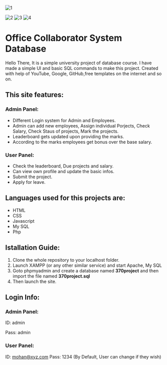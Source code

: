 ![1](https://user-images.githubusercontent.com/72989897/134048215-092ed2c4-891a-4ea0-8576-2a4e15333513.JPG)

![2](https://user-images.githubusercontent.com/72989897/134048626-b5ff517c-96e5-4b14-a13b-d309ef6981ad.JPG)
![3](https://user-images.githubusercontent.com/72989897/134048764-ac07a28f-5980-41c2-8dcc-bbf6d4bcdac9.JPG)
![4](https://user-images.githubusercontent.com/72989897/134048843-6d25c98b-7fd6-47f7-b3ce-3f387392b0a6.JPG)


# Office Collaborator System Database


Hello There, It is a simple university project of database course. I have made a simple UI and basic SQL commands to make this project.
Created with help of YouTube, Google, GitHub,free templates on the internet and so on. 

## This site features:
### Admin Panel:
* Different Login system for Admin and Employees.
* Admin can add new employees, Assign individual Porjects, Check Salary, Check Staus of projects, Mark the projects.
* Leaderboard gets updated upon providing the marks.
* According to the marks employees get bonus over the base salary.

### User Panel:
* Check the leaderboard, Due projects and salary.
* Can view own profile and update the basic infos.
* Submit the project.
* Apply for leave.

## Languages used for this projects are:
* HTML
* CSS
* Javascript
* My SQL
* Php

 
## Istallation Guide:
1. Clone the whole repository to your localhost folder.
2. Launch XAMPP (or any other similar service) and start Apache, My SQL
3. Goto phpmyadmin and create a database named **370project** and then import the file named **370project.sql**
4. Then launch the site.

## Login Info:
### Admin Panel:
ID: admin

Pass: admin

### User Panel:
ID: mohan@xyz.com
Pass: 1234 (By Default, User can change if they wish)



